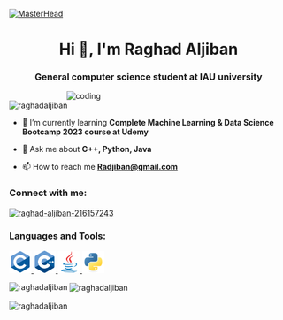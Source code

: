 [![MasterHead](https://user-images.githubusercontent.com/90236635/232446433-d5540fa2-fe28-4bb8-b929-cdb51fe61336.gif)](https://github.com/RaghadAljiban) 
<h1 align="center">Hi 👋, I'm Raghad Aljiban</h1>
<h3 align="center">General computer science student at IAU university</h3>
<img align="right" alt="coding" width="400" src="https://cdn.pnghd.pics/data/14/coding-gif-24.gif">

<p align="left"> <img src="https://komarev.com/ghpvc/?username=raghadaljiban&label=Profile%20views&color=0e75b6&style=flat" alt="raghadaljiban" /> </p>


- 🌱 I’m currently learning **Complete Machine Learning & Data Science Bootcamp 2023 course at Udemy**

- 💬 Ask me about **C++, Python, Java**

- 📫 How to reach me **Radjiban@gmail.com**

<h3 align="left">Connect with me:</h3>
<p align="left">
<a href="https://linkedin.com/in/raghad-aljiban-216157243" target="blank"><img align="center" src="https://raw.githubusercontent.com/rahuldkjain/github-profile-readme-generator/master/src/images/icons/Social/linked-in-alt.svg" alt="raghad-aljiban-216157243" height="30" width="40" /></a>
</p>

<h3 align="left">Languages and Tools:</h3>
<p align="left"> <a href="https://www.cprogramming.com/" target="_blank" rel="noreferrer"> <img src="https://raw.githubusercontent.com/devicons/devicon/master/icons/c/c-original.svg" alt="c" width="40" height="40"/> </a> <a href="https://www.w3schools.com/cpp/" target="_blank" rel="noreferrer"> <img src="https://raw.githubusercontent.com/devicons/devicon/master/icons/cplusplus/cplusplus-original.svg" alt="cplusplus" width="40" height="40"/> </a> <a href="https://www.java.com" target="_blank" rel="noreferrer"> <img src="https://raw.githubusercontent.com/devicons/devicon/master/icons/java/java-original.svg" alt="java" width="40" height="40"/> </a> <a href="https://www.python.org" target="_blank" rel="noreferrer"> <img src="https://raw.githubusercontent.com/devicons/devicon/master/icons/python/python-original.svg" alt="python" width="40" height="40"/> </a> </p>

<p><img align="left" src="https://github-readme-stats.vercel.app/api/top-langs?username=raghadaljiban&show_icons=true&locale=en&layout=compact" alt="raghadaljiban" /></p>

<p>&nbsp;<img align="center" src="https://github-readme-stats.vercel.app/api?username=raghadaljiban&show_icons=true&locale=en" alt="raghadaljiban" /></p>

<p><img align="center" src="https://github-readme-streak-stats.herokuapp.com/?user=raghadaljiban&" alt="raghadaljiban" /></p>
